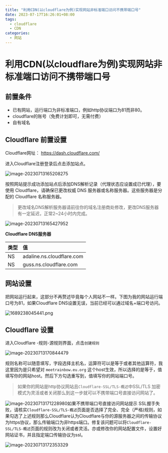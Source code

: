 ```yaml
---
title: "利用CDN(以cloudflare为例)实现网站非标准端口访问不携带端口号"
date: 2023-07-17T16:26:01+08:00
tags:
  - cloudflare
  - CDN
categories:
  - 网站
---
```


# 利用CDN(以cloudflare为例)实现网站非标准端口访问不携带端口号

## 前置条件

* 已有网站，运行端口为非标准端口，例如http协议端口为81而非80。
* cloudflare的账号（免费计划即可，无需付费）
* 自有域名

## Cloudflare 前置设置

Cloudflare网址： https://dash.cloudflare.com/

进入Cloudflare注册登录后点击添加站点。

![image-20230713165208275](https://hermes981128.oss-cn-shanghai.aliyuncs.com/ImageBed/image-20230713165208275.png)

按照网站提示成功添加站点后添加DNS解析记录（代理状态应设置成已代理），要使用 Cloudflare，请确保已更改权威 DNS 服务器或名称服务器。这些服务器是分配的 Cloudflare 名称服务器。

> 更改域名DNS解析服务器请前往你的域名注册商处修改，更改DNS服务器有一定延迟，正常2~24小时内完成。

![image-20230713165427952](https://hermes981128.oss-cn-shanghai.aliyuncs.com/ImageBed/image-20230713165427952.png)

**Cloudflare DNS服务器**

| 类型 | 值                        |
| :--- | :------------------------ |
| NS   | adaline.ns.cloudflare.com |
| NS   | guss.ns.cloudflare.com    |

## 网站设置

把网站运行起来，这部分不再赘述毕竟每个人网站不一样。下图为我的网站运行端口号为81，如果Cloudflare DNS设置无误，当前已经可以通过域名+端口号访问。

![1689238045441.png](https://hermes981128.oss-cn-shanghai.aliyuncs.com/ImageBed/1689238045441.png)

## Cloudflare 设置

进入Cloudflare -规则-源规则界面，点击`创建规则`

![image-20230713170844479](https://hermes981128.oss-cn-shanghai.aliyuncs.com/ImageBed/image-20230713170844479.png)

规则名称可以随意填写，字段选择主机名，运算符可以是等于或者其他运算符，我这里因为是只希望对 `meetrainbow.eu.org` 这个host生效，所以选择的是等于，值填写你的网站host。然后下方勾选重写到，值填写你的网站端口号。

> 如果你的网站是http协议网站且`Cloudflare-SSL/TLS-概述`中SSL/TLS 加密模式为灵活或者关闭那么到这一步就可以不携带端口号直接访问网站了。

![image-20230713171228980](https://hermes981128.oss-cn-shanghai.aliyuncs.com/ImageBed/image-20230713171228980.png)如果不携带端口号直接访问网站提示 SSL握手失败，请核实`Cloudflare-SSL/TLS-概述`页面是否选择了完全、完全（严格)规则，如果勾选了上述规则那么Cloudflare认为Cloudflare与你的源服务器之间的传输协议为https协议，那么传输端口为非https端口。修复该问题可以将`Cloudflare-SSL/TLS-概述`页面的规则改为关闭或者灵活。亦或修改你的网站配置文件，设置好网站证书，并且指定端口传输协议为ssl。

![image-20230713172353329](https://hermes981128.oss-cn-shanghai.aliyuncs.com/ImageBed/image-20230713172353329.png)